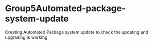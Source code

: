 # Group5Automated-package-system-update
Creating Automated Package system update to check the updating and upgrading is working
